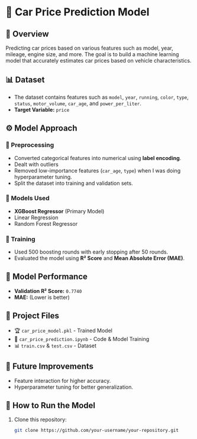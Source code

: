 # 🚗 Car Price Prediction Model  

## 📌 Overview  
Predicting car prices based on various features such as model, year, mileage, engine size, and more. The goal is to build a machine learning model that accurately estimates car prices based on vehicle characteristics.

## 📊 Dataset  
- The dataset contains features such as `model`, `year`, `running`, `color`, `type`, `status`, `motor_volume`, `car_age`, and `power_per_liter`.  
- **Target Variable:** `price`  

## ⚙️ Model Approach  
### **🔹 Preprocessing**  
- Converted categorical features into numerical using **label encoding**.
- Dealt with outliers  
- Removed low-importance features (`car_age`, `type`) when I was doing hyperparameter tuning.  
- Split the dataset into training and validation sets.  

### **🔹 Models Used**  
- **XGBoost Regressor** (Primary Model)  
- Linear Regression  
- Random Forest Regressor  

### **🔹 Training**  
- Used 500 boosting rounds with early stopping after 50 rounds.  
- Evaluated the model using **R² Score** and **Mean Absolute Error (MAE)**.  

## 🎯 Model Performance  
- **Validation R² Score:** `0.7740`  
- **MAE:** (Lower is better)  

## 📂 Project Files  
- 🏆 `car_price_model.pkl` - Trained Model  
- 📜 `car_price_prediction.ipynb` - Code & Model Training  
- 📊 `train.csv` & `test.csv` - Dataset  

## 🚀 Future Improvements  
- Feature interaction for higher accuracy.  
- Hyperparameter tuning for better generalization.  

## 🔗 How to Run the Model  
1. Clone this repository:  
   ```bash
   git clone https://github.com/your-username/your-repository.git
